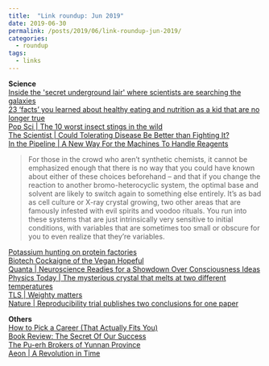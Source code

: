 ```yaml
---
title:  "Link roundup: Jun 2019"
date: 2019-06-30
permalink: /posts/2019/06/link-roundup-jun-2019/
categories: 
  - roundup
tags:
  - links
---
```

  
**Science**  
[Inside the 'secret underground lair' where scientists are searching the galaxies](https://www.abc.net.au/news/2019-06-17/inside-super-kamiokande-360-tour/11209104)  
[23 ‘facts’ you learned about healthy eating and nutrition as a kid that are no longer true](https://www.businessinsider.sg/nutrition-myths-facts-outdated-diet-advice-debunked-2019-6/)  
[Pop Sci \| The 10 worst insect stings in the wild](https://www.popsci.com/10-worst-stings-in-wild/)  
[The Scientist \| Could Tolerating Disease Be Better than Fighting It?](https://www.the-scientist.com/features/could-tolerating-disease-be-better-than-fighting-it--65864)  
[In the Pipeline \| A New Way For the Machines To Handle Reagents](https://blogs.sciencemag.org/pipeline/archives/2019/06/07/a-new-way-for-the-machines-to-handle-reagents)  
>For those in the crowd who aren’t synthetic chemists, it cannot be emphasized enough that there is no way that you could have known about either of these choices beforehand – and that if you change the reaction to another bromo-heterocyclic system, the optimal base and solvent are likely to switch again to something else entirely. It’s as bad as cell culture or X-ray crystal growing, two other areas that are famously infested with evil spirits and voodoo rituals. You run into these systems that are just intrinsically very sensitive to initial conditions, with variables that are sometimes too small or obscure for you to even realize that they’re variables.  
  
[Potassium hunting on protein factories](https://phys.org/news/2019-06-potassium-protein-factories.html)  
[Biotech Cockaigne of the Vegan Hopeful](https://hedgehogreview.com/issues/animals-and-us/articles/biotech-cockaigne-of-the-vegan-hopeful)  
[Quanta \| Neuroscience Readies for a Showdown Over Consciousness Ideas](https://www.quantamagazine.org/neuroscience-readies-for-a-showdown-over-consciousness-ideas-20190306/)  
[Physics Today \| The mysterious crystal that melts at two different temperatures](https://physicstoday.scitation.org/do/10.1063/PT.6.1.20190606a/full/)  
[TLS \| Weighty matters](https://www.the-tls.co.uk/articles/public/weighty-matters-fat-obesity/)  
[Nature \| Reproducibility trial publishes two conclusions﻿ for one paper](https://www.nature.com/articles/d41586-019-01751-0)
  
**Others**  
[How to Pick a Career (That Actually Fits You)](https://getpocket.com/explore/item/how-to-pick-a-career-that-actually-fits-you)  
[Book Review: The Secret Of Our Success](https://slatestarcodex.com/2019/06/04/book-review-the-secret-of-our-success/)  
[The Pu-erh Brokers of Yunnan Province](https://getpocket.com/explore/item/the-pu-erh-brokers-of-yunnan-province)  
[Aeon \| A Revolution in Time](https://aeon.co/essays/when-time-became-regular-and-universal-it-changed-history)  
